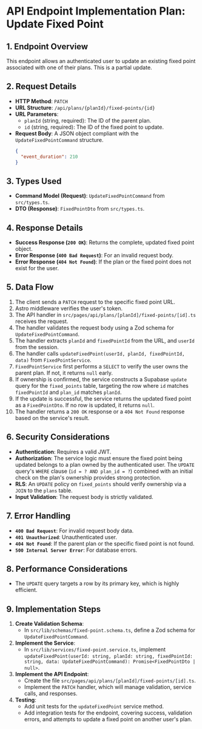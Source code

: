 # API Endpoint Implementation Plan: Update Fixed Point

## 1. Endpoint Overview
This endpoint allows an authenticated user to update an existing fixed point associated with one of their plans. This is a partial update.

## 2. Request Details
- **HTTP Method**: `PATCH`
- **URL Structure**: `/api/plans/{planId}/fixed-points/{id}`
- **URL Parameters**:
  - `planId` (string, required): The ID of the parent plan.
  - `id` (string, required): The ID of the fixed point to update.
- **Request Body**: A JSON object compliant with the `UpdateFixedPointCommand` structure.
  ```json
  {
    "event_duration": 210
  }
  ```

## 3. Types Used
- **Command Model (Request)**: `UpdateFixedPointCommand` from `src/types.ts`.
- **DTO (Response)**: `FixedPointDto` from `src/types.ts`.

## 4. Response Details
- **Success Response (`200 OK`)**: Returns the complete, updated fixed point object.
- **Error Response (`400 Bad Request`)**: For an invalid request body.
- **Error Response (`404 Not Found`)**: If the plan or the fixed point does not exist for the user.

## 5. Data Flow
1. The client sends a `PATCH` request to the specific fixed point URL.
2. Astro middleware verifies the user's token.
3. The API handler in `src/pages/api/plans/[planId]/fixed-points/[id].ts` receives the request.
4. The handler validates the request body using a Zod schema for `UpdateFixedPointCommand`.
5. The handler extracts `planId` and `fixedPointId` from the URL, and `userId` from the session.
6. The handler calls `updateFixedPoint(userId, planId, fixedPointId, data)` from `FixedPointService`.
7. `FixedPointService` first performs a `SELECT` to verify the user owns the parent plan. If not, it returns `null` early.
8. If ownership is confirmed, the service constructs a Supabase `update` query for the `fixed_points` table, targeting the row where `id` matches `fixedPointId` and `plan_id` matches `planId`.
9. If the update is successful, the service returns the updated fixed point as a `FixedPointDto`. If no row is updated, it returns `null`.
10. The handler returns a `200 OK` response or a `404 Not Found` response based on the service's result.

## 6. Security Considerations
- **Authentication**: Requires a valid JWT.
- **Authorization**: The service logic must ensure the fixed point being updated belongs to a plan owned by the authenticated user. The `UPDATE` query's `WHERE` clause (`id = ? AND plan_id = ?`) combined with an initial check on the plan's ownership provides strong protection.
- **RLS**: An `UPDATE` policy on `fixed_points` should verify ownership via a `JOIN` to the `plans` table.
- **Input Validation**: The request body is strictly validated.

## 7. Error Handling
- **`400 Bad Request`**: For invalid request body data.
- **`401 Unauthorized`**: Unauthenticated user.
- **`404 Not Found`**: If the parent plan or the specific fixed point is not found.
- **`500 Internal Server Error`**: For database errors.

## 8. Performance Considerations
- The `UPDATE` query targets a row by its primary key, which is highly efficient.

## 9. Implementation Steps
1. **Create Validation Schema**:
   - In `src/lib/schemas/fixed-point.schema.ts`, define a Zod schema for `UpdateFixedPointCommand`.
2. **Implement the Service**:
   - In `src/lib/services/fixed-point.service.ts`, implement `updateFixedPoint(userId: string, planId: string, fixedPointId: string, data: UpdateFixedPointCommand): Promise<FixedPointDto | null>`.
3. **Implement the API Endpoint**:
   - Create the file `src/pages/api/plans/[planId]/fixed-points/[id].ts`.
   - Implement the `PATCH` handler, which will manage validation, service calls, and responses.
4. **Testing**:
   - Add unit tests for the `updateFixedPoint` service method.
   - Add integration tests for the endpoint, covering success, validation errors, and attempts to update a fixed point on another user's plan.
